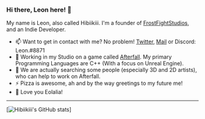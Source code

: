 ### Hi there, Leon here! 👋

My name is Leon, also called Hibiikiii. I'm a founder of [FrostFightStudios](https://frostfightstudios.com), and an Indie Developer.

- 📫 Want to get in contact with me? No problem! [Twitter](https://twitter.com/RealHibiikiii), [Mail](mailto:leon.e@frostfightstudios.com) or Discord: Leon.#8871
- 🔭 Working in my Studio on a game called [Afterfall](https://playafterfall.com). My primary Programming Languages are C++ (With a focus on Unreal Engine).
- 👯 We are actually searching some people (especially 3D and 2D artists), who can help to work on Afterfall.
- ⚡ Pizza is awesome, ah and by the way greetings to my future me!
- 💌 Love you Eolalia!

---

[![Hibiikiii's GitHub stats](https://github-readme-stats.vercel.app/api?username=hibiikiii)]


<!--
**Hibiikiii/Hibiikiii** is a ✨ _special_ ✨ repository because its 'README.md' (this file) appears on your GitHub profile.
